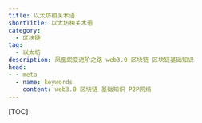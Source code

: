 ```yaml
---
title: 以太坊相关术语
shortTitle: 以太坊相关术语
category:
  - 区块链
tag:
  - 以太坊
description: 凤凰蜕变进阶之路 web3.0 区块链 区块链基础知识 
head:
- - meta
  - name: keywords
    content: web3.0 区块链 基础知识 P2P网络 
---
```


[TOC]


